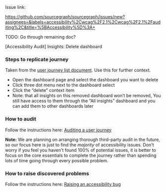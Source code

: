 Issue link:

https://github.com/sourcegraph/sourcegraph/issues/new?assignees=&labels=accessibility%2Cwcag%2F2.1%2Cwcag%2F2.1%2Fauditing%2C&title=%5BAccessibility%5D%3A+

TODO: Go through remaining doc?

[Accessibility Audit] Insights: Delete dashboard

### Steps to replicate journey

Taken from the [user journey list document](https://docs.google.com/document/d/1m8oYTFgim8epA2IfPFCTN2QFSDxODV5WJNe2JhRdMZA/edit?usp=sharing). Use this for further context.

- Open the dashboard page and select the dashboard you want to delete
- Click three dot menu next to the dashboard select
- Click the “delete” context item
- Note: that all insights on this removed dashboard won’t be removed, You still have access to them through the “All insights” dashboard and you can add them to other dashboards later

### How to audit

Follow the instructions here: [Auditing a user journey](https://docs.sourcegraph.com/dev/background-information/web/accessibility/how-to-audit#auditing-a-user-journey)

**Note:** We are planning on arranging thorough third-party audit in the future, so our focus here is just to find the _majority_ of accessibility issues. Don't worry if you feel you haven't found 100% of potential issues, it is better to focus on the core essentials to complete the journey rather than spending lots of time going through every possible problem.

### How to raise discovered problems

Follow the instructions here: [Raising an accessibility bug](https://docs.sourcegraph.com/dev/background-information/web/accessibility/how-to-audit#raising-a-bug)
